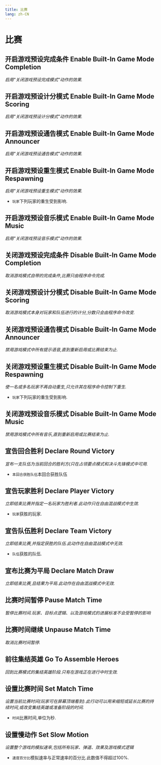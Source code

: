 ```yaml
---
title: 比赛
lang: zh-CN
---
```


# 比赛



## 开启游戏预设完成条件    Enable Built-In Game Mode Completion

_启用"关闭游戏预设完成模式"动作的效果._



## 开启游戏预设计分模式    Enable Built-In Game Mode Scoring

_启用"关闭游戏预设计分模式"动作的效果._



## 开启游戏预设通告模式    Enable Built-In Game Mode Announcer

_启用"关闭游戏预设通告模式"动作的效果._



## 开启游戏预设重生模式    Enable Built-In Game Mode Respawning

_启用"关闭游戏预设重生模式"动作的效果._

- `玩家`下列玩家的重生受到影响.



## 开启游戏预设音乐模式    Enable Built-In Game Mode Music

_启用"关闭游戏预设音乐模式"动作的效果._



## 关闭游戏预设完成条件    Disable Built-In Game Mode Completion

_取消游戏模式自带的完成条件,比赛只由程序命令完成._



## 关闭游戏预设计分模式    Disable Built-In Game Mode Scoring

_取消游戏模式本身对玩家和队伍进行的计分,分数只会由程序命令改变._



## 关闭游戏预设通告模式    Disable Built-In Game Mode Announcer

_禁用游戏模式中所有提示语音,直到重新启用或比赛结束为止._



## 关闭游戏预设重生模式    Disable Built-In Game Mode Respawning

_使一名或多名玩家不再自动重生,只允许其在程序命令控制下重生._

- `玩家`下列玩家的重生受到影响.



## 关闭游戏预设音乐模式    Disable Built-In Game Mode Music

_禁用游戏模式中所有音乐,直到重新启用或比赛结束为止._



## 宣告回合胜利    Declare Round Victory

_宣布一支队伍为当前回合的胜利方(只在占领要点模式和决斗先锋模式中可用._

- `本回合获胜队伍`本回合获胜队伍



## 宣告玩家胜利    Declare Player Victory

_立即结束比赛并指定一名玩家为胜利者.此动作只在自由混战模式中生效._

- `玩家`获胜的玩家.



## 宣告队伍胜利    Declare Team Victory

_立即结束比赛,并指定获胜的队伍.此动作在自由混战模式中无效._

- `队伍`获胜的队伍.



## 宣布比赛为平局    Declare Match Draw

_立即结束比赛,且结果为平局.此动作在自由混战模式中无效._



## 比赛时间暂停    Pause Match Time

_暂停比赛时间.玩家、目标点逻辑、以及游戏模式的进展标准不会受暂停的影响_



## 比赛时间继续    Unpause Match Time

_取消比赛时间暂停._



## 前往集结英雄    Go To Assemble Heroes

_回到比赛模式的集结英雄阶段.只有在游戏正在进行中时生效._



## 设置比赛时间    Set Match Time

_设置当前比赛时间(玩家可在屏幕顶端看到).此行动可以用来缩短或延长比赛的持续时间,或改变集结英雄或准备阶段的时间._

- `时间`比赛时间,单位为秒.



## 设置慢动作    Set Slow Motion

_设置整个游戏的模拟速率,包括所有玩家、弹道、效果及游戏模式逻辑_

- `速度百分比`模拟速率与正常速率的百分比.此数值不得超过100%.
